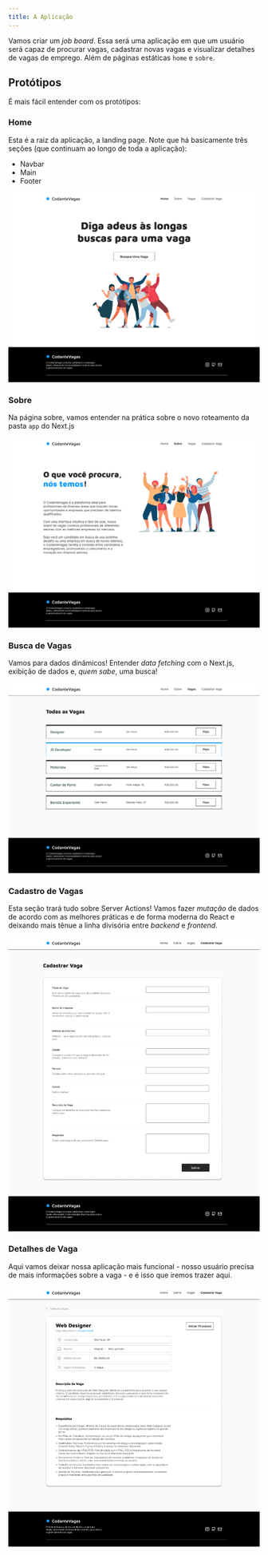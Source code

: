 ```yaml
---
title: A Aplicação
---
```


Vamos criar um *job board*. Essa será uma aplicação em que um usuário será capaz de procurar vagas, cadastrar novas vagas e visualizar detalhes de vagas de emprego. Além de páginas estáticas `home` e `sobre`.

## Protótipos

É mais fácil entender com os protótipos:

### Home

Esta é a raiz da aplicação, a landing page. Note que há basicamente três seções (que continuam ao longo de toda a aplicação):

- Navbar
- Main
- Footer

![Home](./Home.png)

### Sobre

Na página sobre, vamos entender na prática sobre o novo roteamento da pasta `app` do Next.js

![Sobre](./About.png)

### Busca de Vagas

Vamos para dados dinâmicos! Entender *data fetching* com o Next.js, exibição de dados e, *quem sabe*, uma busca!

![Jobs](./Jobs.png)

### Cadastro de Vagas

Esta seção trará tudo sobre Server Actions! Vamos fazer *mutação* de dados de acordo com as melhores práticas e de forma moderna do React e deixando mais tênue a linha divisória entre *backend* e *frontend*.

![New Job](./NewJob.png)

### Detalhes de Vaga

Aqui vamos deixar nossa aplicação mais funcional - nosso usuário precisa de mais informações sobre a vaga - e é isso que iremos trazer aqui.

![Job](./Job.png)
